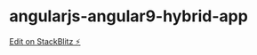 # angularjs-angular9-hybrid-app

[Edit on StackBlitz ⚡️](https://stackblitz.com/edit/angularjs-angular9-hybrid-app)